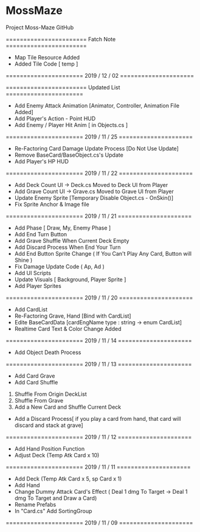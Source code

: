 # MossMaze
Project Moss-Maze GitHub

======================= Fatch Note =======================

- Map Tile Resource Added
- Added Tile Code [ temp ]

====================== 2019 / 12 / 02 =====================

======================= Updated List ======================

- Add Enemy Attack Animation [Animator, Controller, Animation File Added]
- Add Player's Action - Point HUD
- Add Enemy / Player Hit Anim [ in Objects.cs ]

====================== 2019 / 11 / 25 =====================

- Re-Factoring Card Damage Update Process [Do Not Use Update]
- Remove BaseCard/BaseObject.cs's Update
- Add Player's HP HUD

====================== 2019 / 11 / 22 =====================

- Add Deck Count UI -> Deck.cs Moved to Deck UI from Player
- Add Grave Count UI -> Grave.cs Moved to Grave UI from Player
- Update Enemy Sprite [Temporary Disable Object.cs - OnSkin()]
- Fix Sprite Anchor & Image file

====================== 2019 / 11 / 21 =====================

- Add Phase [ Draw, My, Enemy Phase ]
- Add End Turn Button
- Add Grave Shuffle When Current Deck Empty
- Add Discard Process When End Your Turn
- Add End Button Sprite Change ( If You Can't Play Any Card, Button will Shine )
- Fix Damage Update Code ( Ap, Ad )
- Add UI Scripts
- Update Visuals [ Background, Player Sprite ]
- Add Player Sprites

====================== 2019 / 11 / 20 =====================

- Add CardList
- Re-Factoring Grave, Hand [Bind with CardList]
- Edite BaseCardData [cardEngName type : string -> enum CardList]
- Realtime Card Text & Color Change Added

====================== 2019 / 11 / 14 =====================

- Add Object Death Process

====================== 2019 / 11 / 13 =====================

- Add Card Grave
- Add Card Shuffle
1. Shuffle From Origin DeckList
2. Shuffle From Grave
3. Add a New Card and Shuffle Current Deck
- Add a Discard Process[ if you play a card from hand, that card will discard and stack at grave] 

====================== 2019 / 11 / 12 =====================

- Add Hand Position Function
- Adjust Deck (Temp Atk Card x 10)

====================== 2019 / 11 / 11 =====================

- Add Deck (Temp Atk Card x 5, sp Card x 1)
- Add Hand 
- Change Dummy Attack Card's Effect
( Deal 1 dmg To Target -> Deal 1 dmg To Target and Draw a Card)
- Rename Prefabs
- In "Card.cs" Add SortingGroup

====================== 2019 / 11 / 09 =====================


